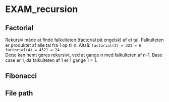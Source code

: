# EXAM_recursion

## Factorial 
Rekursiv måde at finde falkulteten (factorial på engelsk) af et tal. Falkulteten er produktet af alle tal fra 1 op til n.
Altså: 
<prev><code>factorial(3) = 321 = 6</code></prev>
<prev><code>factorial(4) = 4321 = 24</code></prev>
<br>
Dette kan nemt gøres rekursivt, ved at gange n med falkulteten af n-1. Base case er 1, da falkulteten af 1 er 1 gange 1 = 1.

## Fibonacci 

## File path 
